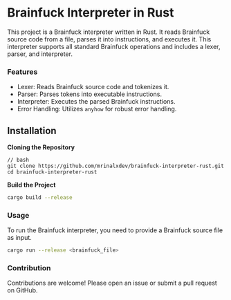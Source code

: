 # Brainfuck Interpreter in Rust
This project is a Brainfuck interpreter written in Rust. It reads Brainfuck source code from a file, parses it into instructions, and executes it. This interpreter supports all standard Brainfuck operations and includes a lexer, parser, and interpreter.

### Features
- Lexer: Reads Brainfuck source code and tokenizes it.
- Parser: Parses tokens into executable instructions.
- Interpreter: Executes the parsed Brainfuck instructions.
- Error Handling: Utilizes `anyhow` for robust error handling.

## Installation 

**Cloning the Repository**
```console
// bash 
git clone https://github.com/mrinalxdev/brainfuck-interpreter-rust.git
cd brainfuck-interpreter-rust
```

**Build the Project**

```bash 
cargo build --release
```

### Usage

To run the Brainfuck interpreter, you need to provide a Brainfuck source file as input.

```bash 
cargo run --release <brainfuck_file>
```


### Contribution 

Contributions are welcome! Please open an issue or submit a pull request on GitHub.